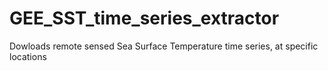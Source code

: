 # GEE_SST_time_series_extractor
Dowloads remote sensed Sea Surface Temperature time series, at specific locations
